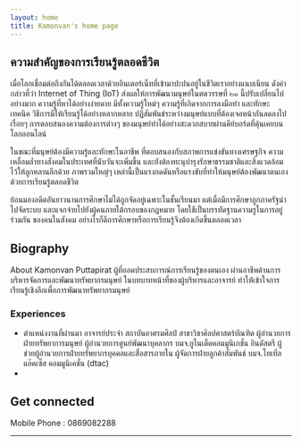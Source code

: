 ```yaml
---
layout: home
title: Kamonvan's home page
---
```


## ความสำคัญของการเรียนรู้ตลอดชีวิต
เมื่อโลกเชื่อมต่อถึงกันได้ตลอดเวลาด้วยอินเตอร์เน็ทที่เข้ามาปะปนอยู่ในชีวิตเราอย่างแนบเนียน ดังคำกล่าวที่ว่า Internet of Thing (IoT)  ส่งผลให้การพัฒนามนุษย์ในศตวรรษที่ ๒๑ นี้ปรับเปลี่ยนไปอย่างมาก ความรู้ที่หาได้อย่างง่ายดาย มีทั้งความรู้ใหม่ๆ ความรู้ที่เกิดจากการลงมือทำ และทักษะ เทคนิค วิธีการมีให้เรียนรู้ได้อย่างหลากหลาย ปฏิสัมพันธ์ระหว่างมนุษย์แบบที่ต้องเจอหน้ากันลดลงไปเรื่อยๆ การตอบสนองความต้องการต่างๆ ของมนุษย์ทำได้อย่างสะดวกสบายผ่านคีย์บอร์ดที่คุ้นเคยบนโลกออนไลน์

ในขณะที่มนุษย์ต้องมีความรู้และทักษะในอาชีพ ที่ตอบสนองกับสภาพการแข่งขันทางเศรษฐกิจ ความเหลื่อมล้ำทางสังคมในประเทศที่นับวันจะเพิ่มขึ้น และยังต้องทะนุบำรุงรักษาธรรมชาติและสิ่งแวดล้อม ไว้ให้ลูกหลานอีกด้วย ภาพรวมใหญ่ๆ เหล่านี้เป็นแรงกดดันหรือแรงขับที่ทำให้มนุษย์ต้องพัฒนาตนเองด้วยการเรียนรู้ตลอดชีวิต

ย้อนมองอดีตอันยาวนานการศึกษาไม่ได้ถูกจัดอยู่เฉพาะในชั้นเรียนมา แต่เมื่อมีการศึกษาถูกภาครัฐนำไปจัดระบบ และแจกจ่ายไปยังผู้คนภายใต้กรอบของกฎหมาย โดยใช้้เป็นบรรทัดฐานความรูในการอยู่ร่วมกัน ของคนในสังคม อย่างไรก็ดีการศึกษาหรือการเรียนรู้จึงต้องเกิดขึ้นตลอดเวลา  

## Biography
About Kamonvan Puttapirat
ผู้ที่ถอดประสบการณ์การเรียนรู้ของตนเอง ผ่านอาชีพด้านการบริหารจัดการและพัฒนาทรัพยากรมนุษย์ ในบทบาทหน้าที่ของผู้บริหารและอาจารย์ ทำให้่เข้าใจการเรียนรู้เชิงลึกเพื่อการพัฒนาทรัพยากรมนุษย์
### Experiences
- ตำแหน่งงานที่ผ่านมา อาจารย์ประจำ สถาบันอาศรมศิลป์ สาขาวิชาศิลปศาสตร์บัณฑิต
ผู้อำนวยการฝ่ายทรัพยาการมนุษย์ ผู้อำนวยการศูนย์พัฒนาบุคลากร บมจ.ยูไนเต็ดคอมมูนิเกชั่น อินดัสตรี ผู้ช่วยผู้อำนวยการฝ่ายทรัพยากรบุคคลและสื่อสารภายใน ผู้จัดการฝ่ายลูกค้าสัมพันธ์ บมจ.โทเทิ่ลแอ๊คเซ็ส คอมมูนิเคชั่น (dtac)
-

## Get connected
Mobile Phone : 0869082288


-----

